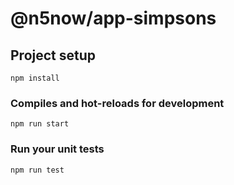 # @n5now/app-simpsons

## Project setup

```
npm install
```

### Compiles and hot-reloads for development

```
npm run start
```

### Run your unit tests

```
npm run test
```

